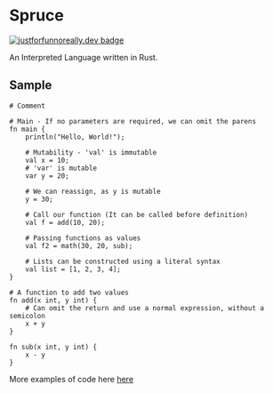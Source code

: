 # Spruce
[![justforfunnoreally.dev badge](https://img.shields.io/badge/justforfunnoreally-dev-9ff)](https://justforfunnoreally.dev)

An Interpreted Language written in Rust.

## Sample
```
# Comment

# Main - If no parameters are required, we can omit the parens
fn main {
	println("Hello, World!");

	# Mutability - 'val' is immutable
	val x = 10;
	# 'var' is mutable
	var y = 20;

	# We can reassign, as y is mutable
	y = 30;

	# Call our function (It can be called before definition)
	val f = add(10, 20);

	# Passing functions as values
	val f2 = math(30, 20, sub);

	# Lists can be constructed using a literal syntax
	val list = [1, 2, 3, 4];
}

# A function to add two values
fn add(x int, y int) {
	# Can omit the return and use a normal expression, without a semicolon
	x + y
}

fn sub(x int, y int) {
	x - y
}
```

More examples of code here [here](./samples)